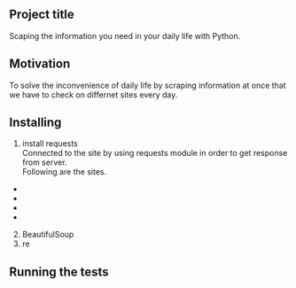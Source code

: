 ## Project title
Scaping the information you need in your daily life with Python.

## Motivation
To solve the inconvenience of daily life by scraping information at once that we have to check on differnet sites every day.

## Installing
1. install requests  
Connected to the site by using requests module in order to get response from server.  
Following are the sites.  
  -
  -
  -
  -
  
2. BeautifulSoup
3. re

##


## Running the tests


